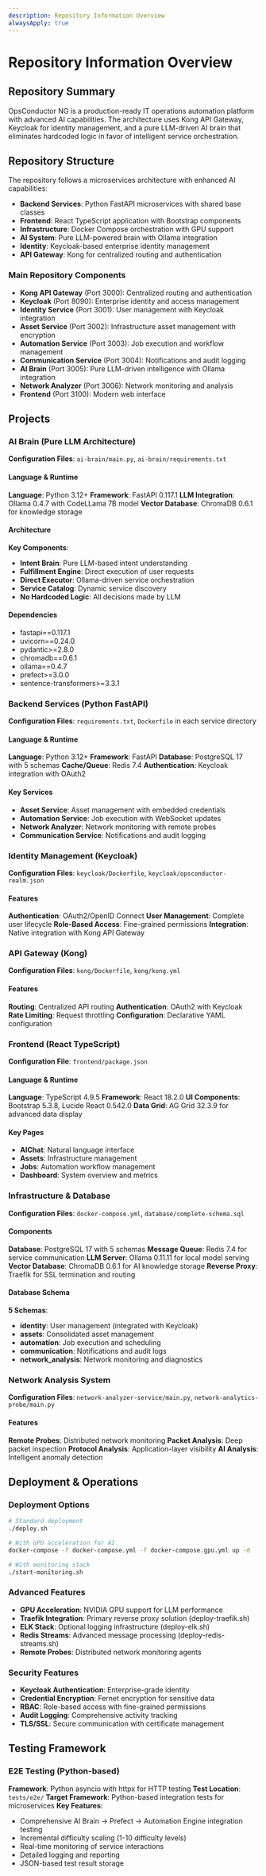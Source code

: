 ```yaml
---
description: Repository Information Overview
alwaysApply: true
---
```


# Repository Information Overview

## Repository Summary
OpsConductor NG is a production-ready IT operations automation platform with advanced AI capabilities. The architecture uses Kong API Gateway, Keycloak for identity management, and a pure LLM-driven AI brain that eliminates hardcoded logic in favor of intelligent service orchestration.

## Repository Structure
The repository follows a microservices architecture with enhanced AI capabilities:
- **Backend Services**: Python FastAPI microservices with shared base classes
- **Frontend**: React TypeScript application with Bootstrap components
- **Infrastructure**: Docker Compose orchestration with GPU support
- **AI System**: Pure LLM-powered brain with Ollama integration
- **Identity**: Keycloak-based enterprise identity management
- **API Gateway**: Kong for centralized routing and authentication

### Main Repository Components
- **Kong API Gateway** (Port 3000): Centralized routing and authentication
- **Keycloak** (Port 8090): Enterprise identity and access management
- **Identity Service** (Port 3001): User management with Keycloak integration
- **Asset Service** (Port 3002): Infrastructure asset management with encryption
- **Automation Service** (Port 3003): Job execution and workflow management
- **Communication Service** (Port 3004): Notifications and audit logging
- **AI Brain** (Port 3005): Pure LLM-driven intelligence with Ollama integration
- **Network Analyzer** (Port 3006): Network monitoring and analysis
- **Frontend** (Port 3100): Modern web interface

## Projects

### AI Brain (Pure LLM Architecture)
**Configuration Files**: `ai-brain/main.py`, `ai-brain/requirements.txt`

#### Language & Runtime
**Language**: Python 3.12+
**Framework**: FastAPI 0.117.1
**LLM Integration**: Ollama 0.4.7 with CodeLLama 7B model
**Vector Database**: ChromaDB 0.6.1 for knowledge storage

#### Architecture
**Key Components**:
- **Intent Brain**: Pure LLM-based intent understanding
- **Fulfillment Engine**: Direct execution of user requests
- **Direct Executor**: Ollama-driven service orchestration
- **Service Catalog**: Dynamic service discovery
- **No Hardcoded Logic**: All decisions made by LLM

#### Dependencies
- fastapi==0.117.1
- uvicorn==0.24.0
- pydantic>=2.8.0
- chromadb==0.6.1
- ollama==0.4.7
- prefect>=3.0.0
- sentence-transformers>=3.3.1

### Backend Services (Python FastAPI)
**Configuration Files**: `requirements.txt`, `Dockerfile` in each service directory

#### Language & Runtime
**Language**: Python 3.12+
**Framework**: FastAPI
**Database**: PostgreSQL 17 with 5 schemas
**Cache/Queue**: Redis 7.4
**Authentication**: Keycloak integration with OAuth2

#### Key Services
- **Asset Service**: Asset management with embedded credentials
- **Automation Service**: Job execution with WebSocket updates
- **Network Analyzer**: Network monitoring with remote probes
- **Communication Service**: Notifications and audit logging

### Identity Management (Keycloak)
**Configuration Files**: `keycloak/Dockerfile`, `keycloak/opsconductor-realm.json`

#### Features
**Authentication**: OAuth2/OpenID Connect
**User Management**: Complete user lifecycle
**Role-Based Access**: Fine-grained permissions
**Integration**: Native integration with Kong API Gateway

### API Gateway (Kong)
**Configuration Files**: `kong/Dockerfile`, `kong/kong.yml`

#### Features
**Routing**: Centralized API routing
**Authentication**: OAuth2 with Keycloak
**Rate Limiting**: Request throttling
**Configuration**: Declarative YAML configuration

### Frontend (React TypeScript)
**Configuration File**: `frontend/package.json`

#### Language & Runtime
**Language**: TypeScript 4.9.5
**Framework**: React 18.2.0
**UI Components**: Bootstrap 5.3.8, Lucide React 0.542.0
**Data Grid**: AG Grid 32.3.9 for advanced data display

#### Key Pages
- **AIChat**: Natural language interface
- **Assets**: Infrastructure management
- **Jobs**: Automation workflow management
- **Dashboard**: System overview and metrics

### Infrastructure & Database
**Configuration Files**: `docker-compose.yml`, `database/complete-schema.sql`

#### Components
**Database**: PostgreSQL 17 with 5 schemas
**Message Queue**: Redis 7.4 for service communication
**LLM Server**: Ollama 0.11.11 for local model serving
**Vector Database**: ChromaDB 0.6.1 for AI knowledge storage
**Reverse Proxy**: Traefik for SSL termination and routing

#### Database Schema
**5 Schemas**:
- **identity**: User management (integrated with Keycloak)
- **assets**: Consolidated asset management
- **automation**: Job execution and scheduling
- **communication**: Notifications and audit logs
- **network_analysis**: Network monitoring and diagnostics

### Network Analysis System
**Configuration Files**: `network-analyzer-service/main.py`, `network-analytics-probe/main.py`

#### Features
**Remote Probes**: Distributed network monitoring
**Packet Analysis**: Deep packet inspection
**Protocol Analysis**: Application-layer visibility
**AI Analysis**: Intelligent anomaly detection

## Deployment & Operations

### Deployment Options
```bash
# Standard deployment
./deploy.sh

# With GPU acceleration for AI
docker-compose -f docker-compose.yml -f docker-compose.gpu.yml up -d

# With monitoring stack
./start-monitoring.sh
```

### Advanced Features
- **GPU Acceleration**: NVIDIA GPU support for LLM performance
- **Traefik Integration**: Primary reverse proxy solution (deploy-traefik.sh)
- **ELK Stack**: Optional logging infrastructure (deploy-elk.sh)
- **Redis Streams**: Advanced message processing (deploy-redis-streams.sh)
- **Remote Probes**: Distributed network monitoring agents

### Security Features
- **Keycloak Authentication**: Enterprise-grade identity
- **Credential Encryption**: Fernet encryption for sensitive data
- **RBAC**: Role-based access with fine-grained permissions
- **Audit Logging**: Comprehensive activity tracking
- **TLS/SSL**: Secure communication with certificate management

## Testing Framework

### E2E Testing (Python-based)
**Framework**: Python asyncio with httpx for HTTP testing
**Test Location**: `tests/e2e/`
**Target Framework**: Python-based integration tests for microservices
**Key Features**:
- Comprehensive AI Brain → Prefect → Automation Engine integration testing
- Incremental difficulty scaling (1-10 difficulty levels)
- Real-time monitoring of service interactions
- Detailed logging and reporting
- JSON-based test result storage